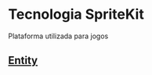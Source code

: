 # Tecnologia SpriteKit

Plataforma utilizada para jogos

## [Entity](https://github.com/ghsumiyasu/Swift/blob/main/README-SpriteKit-Entity-br-pt.md)